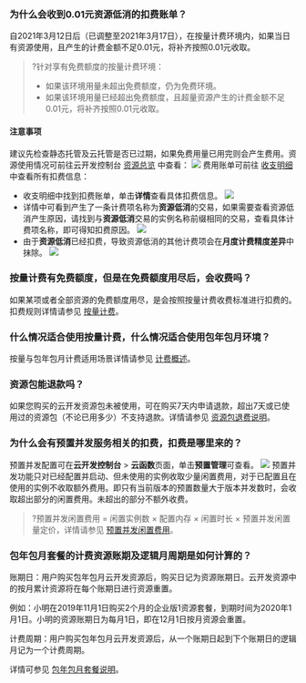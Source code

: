 ### 为什么会收到0.01元资源低消的扣费账单？
自2021年3月12日后（已调整至2021年3月17日），在按量计费环境内，如果当日有资源使用，且产生的计费金额不足0.01元，将补齐按照0.01元收取。

>?针对享有免费额度的按量计费环境：
>- 如果该环境用量未超出免费额度，仍为免费环境。
>- 如果该环境用量已经超出免费额度，且超量资源产生的计费金额不足0.01元，将补齐按照0.01元收取。


#### 注意事项
建议先检查静态托管及云托管是否已过期，如果免费用量已用完则会产生费用。资源使用情况可前往云开发控制台 [资源总览](https://console.cloud.tencent.com/tcb/env/overview) 中查看：
![](https://qcloudimg.tencent-cloud.cn/raw/b59cc4346b8aff36610bf8cdc6b431ac.png)
费用账单可前往 [收支明细](https://console.cloud.tencent.com/expense/transactions) 中查看所有扣费信息：
- 收支明细中找到扣费账单，单击**详情**查看具体扣费信息。
![](https://main.qcloudimg.com/raw/eeb07b5f3c948c468614300aa0261752.png)
- 详情中可看到产生了一条计费项名称为**资源低消**的交易，如果需要查看资源低消产生原因，请找到与**资源低消**交易的实例名称前缀相同的交易，查看具体计费项名称，即可得知扣费原因。
![](https://main.qcloudimg.com/raw/d8aa4c8fc33c75b0d443caa71f7fa8b3.png)
- 由于**资源低消**已经扣费，导致资源低消的其他计费项会在**月度计费精度差异**中抹除。
![](https://main.qcloudimg.com/raw/50a75a7ba1decf9372b78b4a7b27756c.png)

### 按量计费有免费额度，但是在免费额度用尽后，会收费吗？
如果某项或者全部资源的免费额度用尽，是会按照按量计费收费标准进行扣费的。扣费规则详情请参见 [按量计费](https://cloud.tencent.com/document/product/876/39095#.E6.8C.89.E9.87.8F.E8.AE.A1.E8.B4.B9)。

### 什么情况适合使用按量计费，什么情况适合使用包年包月环境？
按量与包年包月计费适用场景详情请参见 [计费概述](https://cloud.tencent.com/document/product/876/18864)。

### 资源包能退款吗？
如果您购买的云开发资源包未被使用，可在购买7天内申请退款，超出7天或已使用过的资源包（不论已用多少）不支持退款。详情请参见 [资源包退费说明](https://cloud.tencent.com/document/product/876/59285)。


### 为什么会有预置并发服务相关的扣费，扣费是哪里来的？

预置并发配置可在**云开发控制台** > **云函数**页面，单击**预置管理**可查看。
![](https://qcloudimg.tencent-cloud.cn/raw/609cb819a925d84fc150693fbf79a74c.png)
预置并发功能只对已经配置并启动、但未使用的实例收取少量闲置费用，对于已配置且在使用的实例不收取额外费用。即只有当前版本的预置数量大于版本并发数时，会收取超出部分的闲置费用。未超出的部分不额外收费。
>?预置并发闲置费用 = 闲置实例数 × 配置内存 × 闲置时长 × 预置并发闲置量定价，详情请参见 [预置并发闲置费用](https://cloud.tencent.com/document/product/876/39095#.E9.A2.84.E7.BD.AE.E5.B9.B6.E5.8F.91.E9.97.B2.E7.BD.AE.E8.B4.B9.E7.94.A8)。

### 包年包月套餐的计费资源账期及逻辑月周期是如何计算的？
账期日：用户购买包年包月云开发资源后，购买日记为资源账期日。云开发资源中的按月累计资源将在每个账期日进行资源重置。

例如：小明在2019年11月1日购买2个月的企业版1资源套餐，到期时间为2020年1月1日。小明的资源账期日为每月1日，即在12月1日按月资源会重置。

计费周期：用户购买包年包月云开发资源后，从一个账期日起到下个账期日的逻辑月记为一个计费周期。

详情可参见 [包年包月套餐说明](https://cloud.tencent.com/document/product/876/39093)。
